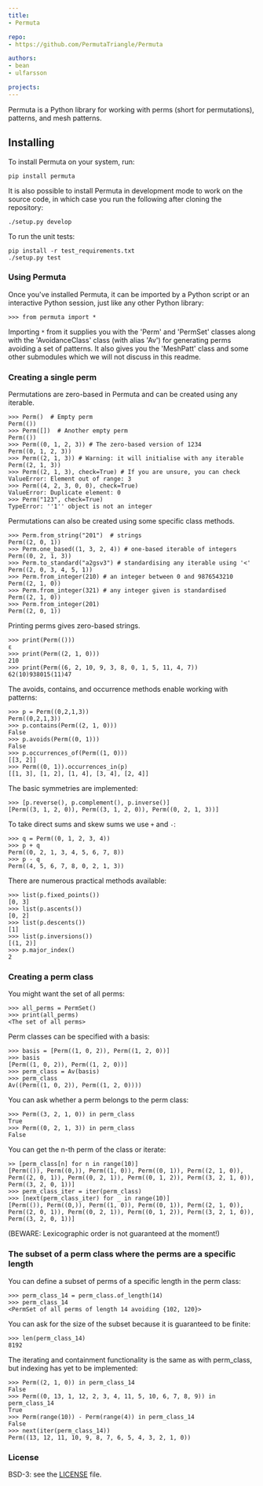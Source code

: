 ```yaml
---
title:
- Permuta

repo:
- https://github.com/PermutaTriangle/Permuta

authors:
- bean
- ulfarsson

projects:
---
```


Permuta is a Python library for working with perms (short for
permutations), patterns, and mesh patterns.

Installing
----------

To install Permuta on your system, run:

``` {.sourceCode .bash}
pip install permuta
```

It is also possible to install Permuta in development mode to work on
the source code, in which case you run the following after cloning the
repository:

``` {.sourceCode .bash}
./setup.py develop
```

To run the unit tests:

``` {.sourceCode .bash}
pip install -r test_requirements.txt
./setup.py test
```

### Using Permuta

Once you've installed Permuta, it can be imported by a Python script or
an interactive Python session, just like any other Python library:

``` {.sourceCode .python}
>>> from permuta import *
```

Importing `*` from it supplies you with the 'Perm' and 'PermSet' classes
along with the 'AvoidanceClass' class (with alias 'Av') for generating
perms avoiding a set of patterns. It also gives you the 'MeshPatt' class
and some other submodules which we will not discuss in this readme.

### Creating a single perm

Permutations are zero-based in Permuta and can be created using any
iterable.

``` {.sourceCode .python}
>>> Perm()  # Empty perm
Perm(())
>>> Perm([])  # Another empty perm
Perm(())
>>> Perm((0, 1, 2, 3)) # The zero-based version of 1234
Perm((0, 1, 2, 3))
>>> Perm((2, 1, 3)) # Warning: it will initialise with any iterable
Perm((2, 1, 3))
>>> Perm((2, 1, 3), check=True) # If you are unsure, you can check
ValueError: Element out of range: 3
>>> Perm((4, 2, 3, 0, 0), check=True)
ValueError: Duplicate element: 0
>>> Perm("123", check=True)
TypeError: ''1'' object is not an integer
```

Permutations can also be created using some specific class methods.

``` {.sourceCode .python}
>>> Perm.from_string("201")  # strings
Perm((2, 0, 1))
>>> Perm.one_based((1, 3, 2, 4)) # one-based iterable of integers
Perm((0, 2, 1, 3))
>>> Perm.to_standard("a2gsv3") # standardising any iterable using '<'
Perm((2, 0, 3, 4, 5, 1))
>>> Perm.from_integer(210) # an integer between 0 and 9876543210
Perm((2, 1, 0))
>>> Perm.from_integer(321) # any integer given is standardised
Perm((2, 1, 0))
>>> Perm.from_integer(201)
Perm((2, 0, 1))
```

Printing perms gives zero-based strings.

``` {.sourceCode .python}
>>> print(Perm(()))
ε
>>> print(Perm((2, 1, 0)))
210
>>> print(Perm((6, 2, 10, 9, 3, 8, 0, 1, 5, 11, 4, 7))
62(10)938015(11)47
```

The avoids, contains, and occurrence methods enable working with
patterns:

``` {.sourceCode .python}
>>> p = Perm((0,2,1,3))
Perm((0,2,1,3))
>>> p.contains(Perm((2, 1, 0)))
False
>>> p.avoids(Perm((0, 1)))
False
>>> p.occurrences_of(Perm((1, 0)))
[[3, 2]]
>>> Perm((0, 1)).occurrences_in(p)
[[1, 3], [1, 2], [1, 4], [3, 4], [2, 4]]
```

The basic symmetries are implemented:

``` {.sourceCode .python}
>>> [p.reverse(), p.complement(), p.inverse()]
[Perm((3, 1, 2, 0)), Perm((3, 1, 2, 0)), Perm((0, 2, 1, 3))]
```

To take direct sums and skew sums we use `+` and `-`:

``` {.sourceCode .python}
>>> q = Perm((0, 1, 2, 3, 4))
>>> p + q
Perm((0, 2, 1, 3, 4, 5, 6, 7, 8))
>>> p - q
Perm((4, 5, 6, 7, 8, 0, 2, 1, 3))
```

There are numerous practical methods available:

``` {.sourceCode .python}
>>> list(p.fixed_points())
[0, 3]
>>> list(p.ascents())
[0, 2]
>>> list(p.descents())
[1]
>>> list(p.inversions())
[(1, 2)]
>>> p.major_index()
2
```

### Creating a perm class

You might want the set of all perms:

``` {.sourceCode .python}
>>> all_perms = PermSet()
>>> print(all_perms)
<The set of all perms>
```

Perm classes can be specified with a basis:

``` {.sourceCode .python}
>>> basis = [Perm((1, 0, 2)), Perm((1, 2, 0))]
>>> basis
[Perm((1, 0, 2)), Perm((1, 2, 0))]
>>> perm_class = Av(basis)
>>> perm_class
Av((Perm((1, 0, 2)), Perm((1, 2, 0))))
```

You can ask whether a perm belongs to the perm class:

``` {.sourceCode .python}
>>> Perm((3, 2, 1, 0)) in perm_class
True
>>> Perm((0, 2, 1, 3)) in perm_class
False
```

You can get the n-th perm of the class or iterate:

``` {.sourceCode .python}
>> [perm_class[n] for n in range(10)]
[Perm(()), Perm((0,)), Perm((1, 0)), Perm((0, 1)), Perm((2, 1, 0)), Perm((2, 0, 1)), Perm((0, 2, 1)), Perm((0, 1, 2)), Perm((3, 2, 1, 0)), Perm((3, 2, 0, 1))]
>>> perm_class_iter = iter(perm_class)
>>> [next(perm_class_iter) for _ in range(10)]
[Perm(()), Perm((0,)), Perm((1, 0)), Perm((0, 1)), Perm((2, 1, 0)), Perm((2, 0, 1)), Perm((0, 2, 1)), Perm((0, 1, 2)), Perm((3, 2, 1, 0)), Perm((3, 2, 0, 1))]
```

(BEWARE: Lexicographic order is not guaranteed at the moment!)

### The subset of a perm class where the perms are a specific length

You can define a subset of perms of a specific length in the perm class:

``` {.sourceCode .python}
>>> perm_class_14 = perm_class.of_length(14)
>>> perm_class_14
<PermSet of all perms of length 14 avoiding {102, 120}>
```

You can ask for the size of the subset because it is guaranteed to be
finite:

``` {.sourceCode .python}
>>> len(perm_class_14)
8192
```

The iterating and containment functionality is the same as with
perm\_class, but indexing has yet to be implemented:

``` {.sourceCode .python}
>>> Perm((2, 1, 0)) in perm_class_14
False
>>> Perm((0, 13, 1, 12, 2, 3, 4, 11, 5, 10, 6, 7, 8, 9)) in perm_class_14
True
>>> Perm(range(10)) - Perm(range(4)) in perm_class_14
False
>>> next(iter(perm_class_14))
Perm((13, 12, 11, 10, 9, 8, 7, 6, 5, 4, 3, 2, 1, 0))
```

### License

BSD-3: see the
[LICENSE](https://github.com/PermutaTriangle/Permuta/blob/master/LICENSE)
file.
